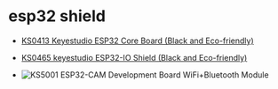 # esp32 shield

* [KS0413 Keyestudio ESP32 Core Board (Black and Eco-friendly)](https://docs.keyestudio.com/projects/KS0413/en/latest/)
 
* [KS0465 keyestudio ESP32-IO Shield (Black and Eco-friendly)](https://docs.keyestudio.com/projects/KS0465/en/latest/)
 
* ![KS5001 ESP32-CAM Development Board WiFi+Bluetooth Module](https://docs.keyestudio.com/projects/KS5001/en/latest/)








